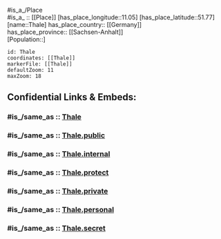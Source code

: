 ﻿---
confidential: public
isDeleted: false
location:
- 51.77
- 11.05
mapmarker: city
mapzoom:
- 7
- 12
SpocWebEntityId: 34841
tags:
- geo/City
type: City
---

#is_a_/Place  
#is_a_ :: [[Place]] 
[has_place_longitude::11.05] 
[has_place_latitude::51.77] 
[name::Thale] 
has_place_country:: [[Germany]]  
has_place_province:: [[Sachsen-Anhalt]]  
[Population::] 



```leaflet
id: Thale
coordinates: [[Thale]] 
markerFile: [[Thale]] 
defaultZoom: 11 
maxZoom: 18
```


## Confidential Links & Embeds: 

### #is_/same_as :: [Thale](/_Standards/Earth/Continent/Europe/Europe~Central/Germany/Germany~East/Sachsen-Anhalt/counties~SA/Harz/cities~Harz/Thale.md) 

### #is_/same_as :: [Thale.public](/_public/Earth/Continent/Europe/Europe~Central/Germany/Germany~East/Sachsen-Anhalt/counties~SA/Harz/cities~Harz/Thale.public.md) 

### #is_/same_as :: [Thale.internal](/_internal/Earth/Continent/Europe/Europe~Central/Germany/Germany~East/Sachsen-Anhalt/counties~SA/Harz/cities~Harz/Thale.internal.md) 

### #is_/same_as :: [Thale.protect](/_protect/Earth/Continent/Europe/Europe~Central/Germany/Germany~East/Sachsen-Anhalt/counties~SA/Harz/cities~Harz/Thale.protect.md) 

### #is_/same_as :: [Thale.private](/_private/Earth/Continent/Europe/Europe~Central/Germany/Germany~East/Sachsen-Anhalt/counties~SA/Harz/cities~Harz/Thale.private.md) 

### #is_/same_as :: [Thale.personal](/_personal/Earth/Continent/Europe/Europe~Central/Germany/Germany~East/Sachsen-Anhalt/counties~SA/Harz/cities~Harz/Thale.personal.md) 

### #is_/same_as :: [Thale.secret](/_secret/Earth/Continent/Europe/Europe~Central/Germany/Germany~East/Sachsen-Anhalt/counties~SA/Harz/cities~Harz/Thale.secret.md)

